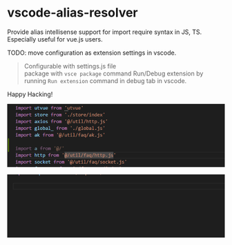 # vscode-alias-resolver

Provide alias intellisense support for import require syntax in JS, TS. Especially useful for vue.js users.

TODO: move configuration as extension settings in vscode. 

> Configurable with settings.js file  
> package with `vsce package` command 
> Run/Debug extension by running `Run extension` command in debug tab in vscode.  

Happy Hacking!
 

![definition example](https://github.com/serializedowen/vscode-alias-resolver/blob/master/def.gif "Definition Example")

![linkage example](https://github.com/serializedowen/vscode-alias-resolver/blob/master/link.gif "Linkage Example")
